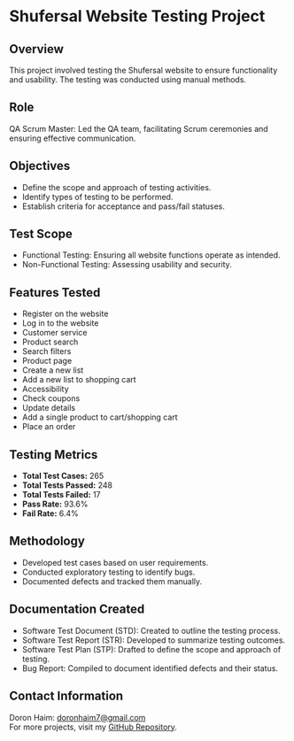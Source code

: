 # Shufersal Website Testing Project

## Overview
This project involved testing the Shufersal website to ensure functionality and usability. The testing was conducted using manual methods.

## Role
QA Scrum Master: Led the QA team, facilitating Scrum ceremonies and ensuring effective communication.

## Objectives
- Define the scope and approach of testing activities.
- Identify types of testing to be performed.
- Establish criteria for acceptance and pass/fail statuses.

## Test Scope
- Functional Testing: Ensuring all website functions operate as intended.
- Non-Functional Testing: Assessing usability and security.

## Features Tested
- Register on the website
- Log in to the website
- Customer service
- Product search
- Search filters
- Product page
- Create a new list
- Add a new list to shopping cart
- Accessibility
- Check coupons
- Update details
- Add a single product to cart/shopping cart
- Place an order

## Testing Metrics
- **Total Test Cases:** 265  
- **Total Tests Passed:** 248  
- **Total Tests Failed:** 17  
- **Pass Rate:** 93.6%  
- **Fail Rate:** 6.4%  

## Methodology
- Developed test cases based on user requirements.
- Conducted exploratory testing to identify bugs.
- Documented defects and tracked them manually.

## Documentation Created
- Software Test Document (STD): Created to outline the testing process.
- Software Test Report (STR): Developed to summarize testing outcomes.
- Software Test Plan (STP): Drafted to define the scope and approach of testing.
- Bug Report: Compiled to document identified defects and their status.

## Contact Information
Doron Haim: doronhaim7@gmail.com  
For more projects, visit my [GitHub Repository](https://github.com/DoronHaim?tab=repositories).
